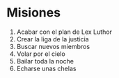 # Misiones

1. Acabar con el plan de Lex Luthor
2. Crear la liga de la justicia
3. Buscar nuevos miembros
4. Volar por el cielo
5. Bailar toda la noche
6. Echarse unas chelas
